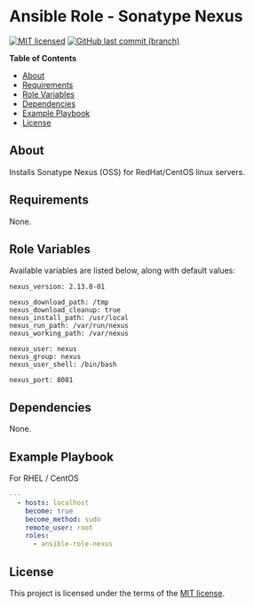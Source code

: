 # Ansible Role - Sonatype Nexus

[![MIT licensed](https://img.shields.io/badge/license-MIT-blue.svg)](https://opensource.org/licenses/MIT)
[![GitHub last commit (branch)](https://img.shields.io/github/last-commit/wolffaxn/ansible-role-nexus/master.svg)](https://github.com/wolffaxn/ansible-role-nexus)

**Table of Contents**

<!-- toc -->

- [About](#about)
- [Requirements](#requirements)
- [Role Variables](#role-variables)
- [Dependencies](#dependencies)
- [Example Playbook](#example-playbook)
- [License](#license)

<!-- tocstop -->

## About

Installs Sonatype Nexus (OSS) for RedHat/CentOS linux servers.

## Requirements

None.

## Role Variables

Available variables are listed below, along with default values:

    nexus_version: 2.13.0-01

    nexus_download_path: /tmp
    nexus_download_cleanup: true
    nexus_install_path: /usr/local
    nexus_run_path: /var/run/nexus
    nexus_working_path: /var/nexus

    nexus_user: nexus
    nexus_group: nexus
    nexus_user_shell: /bin/bash

    nexus_port: 8081

## Dependencies

None.

## Example Playbook

For RHEL / CentOS

```yaml
---
  - hosts: localhost
    become: true
    become_method: sudo
    remote_user: root
    roles:
      - ansible-role-nexus
```
## License

This project is licensed under the terms of the [MIT license](LICENSE).
